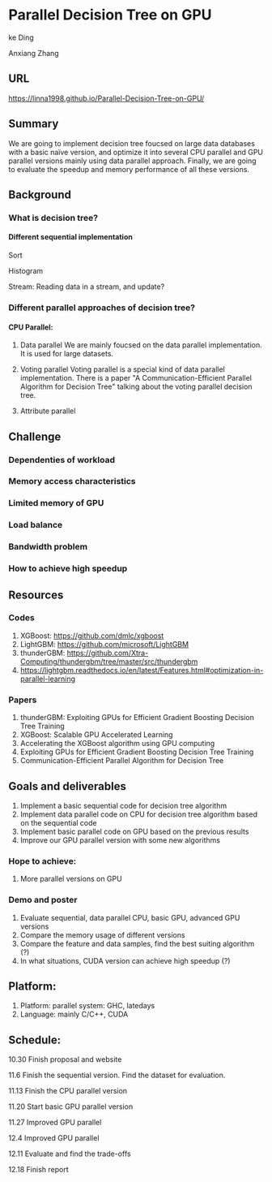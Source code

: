 # Parallel Decision Tree on GPU

ke Ding

Anxiang Zhang

## URL
https://linna1998.github.io/Parallel-Decision-Tree-on-GPU/

## Summary
We are going to implement decision tree foucsed on large data databases with a basic naïve version, and optimize it into several CPU parallel and GPU parallel versions mainly using data parallel approach. Finally, we are going to evaluate the speedup and memory performance of all these versions.

## Background

### What is decision tree?

#### Different sequential implementation
Sort

Histogram

Stream: Reading data in a stream, and update?

### Different parallel approaches of decision tree?

#### CPU Parallel:
1. Data parallel
We are mainly foucsed on the data parallel implementation. It is used for large datasets.

2. Voting parallel
Voting parallel is a special kind of data parallel implementation. There is a paper "A Communication-Efficient Parallel Algorithm for Decision Tree" talking about the voting parallel decision tree.

3. Attribute parallel

## Challenge

### Dependenties of workload

### Memory access characteristics

### Limited memory of GPU

### Load balance

### Bandwidth problem

### How to achieve high speedup

## Resources

### Codes
1. XGBoost: https://github.com/dmlc/xgboost
2. LightGBM: https://github.com/microsoft/LightGBM
3. thunderGBM: https://github.com/Xtra-Computing/thundergbm/tree/master/src/thundergbm
4. https://lightgbm.readthedocs.io/en/latest/Features.html#optimization-in-parallel-learning

### Papers
1. thunderGBM: Exploiting GPUs for Efficient Gradient Boosting Decision Tree Training
2. XGBoost: Scalable GPU Accelerated Learning
3. Accelerating the XGBoost algorithm using GPU computing
4. Exploiting GPUs for Efficient Gradient Boosting Decision Tree Training
5. Communication-Efficient Parallel Algorithm for Decision Tree

## Goals and deliverables

1. Implement a basic sequential code for decision tree algorithm
2. Implement data parallel code on CPU for decision tree algorithm based on the sequential code
3. Implement basic parallel code on GPU based on the previous results
4. Improve our GPU parallel version with some new algorithms

### Hope to achieve:
1. More parallel versions on GPU

### Demo and poster
1. Evaluate sequential, data parallel CPU, basic GPU, advanced GPU versions
2. Compare the memory usage of different versions
3. Compare the feature and data samples, find the best suiting algorithm (?)
4. In what situations, CUDA version can achieve high speedup (?)

## Platform:
1. Platform: parallel system: GHC, latedays
2. Language: mainly C/C++, CUDA

## Schedule:
10.30 Finish proposal and website

11.6 Finish the sequential version. Find the dataset for evaluation.

11.13 Finish the CPU parallel version

11.20 Start basic GPU parallel version

11.27 Improved GPU parallel 

12.4 Improved GPU parallel

12.11 Evaluate and find the trade-offs

12.18 Finish report
